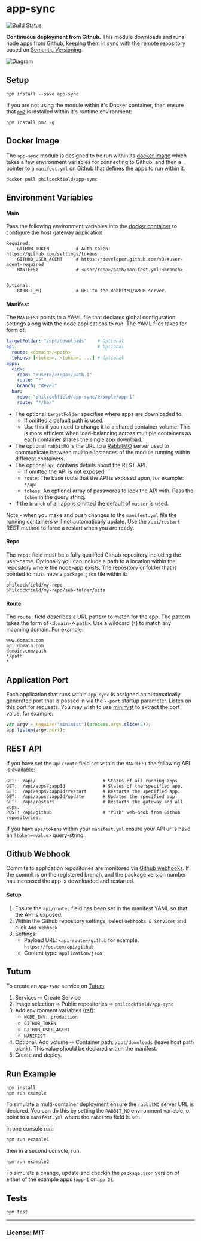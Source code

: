 # app-sync

[![Build Status](https://travis-ci.org/philcockfield/app-sync.svg)](https://travis-ci.org/philcockfield/app-sync)

**Continuous deployment from Github.**  This module downloads and runs node apps from Github, keeping them in sync with the remote repository based on [Semantic Versioning](http://semver.org/).


![Diagram](https://cloud.githubusercontent.com/assets/185555/11834849/e4a58274-a434-11e5-85b7-258f91182f69.png)



## Setup

    npm install --save app-sync

If you are not using the module within it's Docker container, then ensure that [`pm2`](http://pm2.keymetrics.io/) is installed within it's runtime environment:

    npm install pm2 -g


## Docker Image
The `app-sync` module is designed to be run within its [docker image](https://hub.docker.com/r/philcockfield/app-sync/) which takes a few environment variables for connecting to Github, and then a pointer to a `manifest.yml` on Github that defines the apps to run within it.

    docker pull philcockfield/app-sync

## Environment Variables
#### Main
Pass the following environment variables into the [docker container](https://hub.docker.com/r/philcockfield/app-sync/) to configure the host gateway application:

    Required:
        GITHUB_TOKEN          # Auth token: https://github.com/settings/tokens
        GITHUB_USER_AGENT     # https://developer.github.com/v3/#user-agent-required
        MANIFEST              # <user/repo>/path/manifest.yml:<branch>


    Optional:
        RABBIT_MQ             # URL to the RabbitMQ/AMQP server.



#### Manifest
The `MANIFEST` points to a YAML file that declares global configuration settings along with the node applications to run.  The YAML files takes for form of:

```yaml
targetFolder: "/opt/downloads"    # Optional
api:                              # Optional
  route: <domain>/<path>
  tokens: [<token>, <token>, ...] # Optional
apps:
  <id>:
    repo: "<user>/<repo>/path-1"
    route: "*"
    branch: "devel"
  bar:
    repo: "philcockfield/app-sync/example/app-1"
    route: "*/bar"
```

- The optional `targetFolder` specifies where apps are downloaded to.
    - If omitted a default path is used.
    - Use this if you need to change it to a shared container volume.
      This is more efficient when load-balancing across multiple containers as each container shares the single app download.
- The optional `rabbitMQ` is the URL to a [RabbitMQ](https://www.rabbitmq.com/) server used to communicate between multiple instances of the module running within different containers.
- The optional `api` contains details about the REST-API.
    - If omitted the API is not exposed.
    - `route`: The base route that the API is exposed upon, for example: `*/api`
    - `tokens`: An optional array of passwords to lock the API with. Pass the `token` in the query string.
- If the `branch` of an app is omitted the default of `master` is used.

Note - when you make and push changes to the `manifest.yml` file the running containers will not automatically update.  Use the `/api/restart` REST method to force a restart when you are ready.



#### Repo
The `repo:` field must be a fully qualified Github repository including the user-name. Optionally you can include a path to a location within the repository where the node-app exists. The repository or folder that is pointed to must have a `package.json` file within it:


    philcockfield/my-repo
    philcockfield/my-repo/sub-folder/site



#### Route
The `route:` field describes a URL pattern to match for the app.  The pattern takes the form of `<domain>/<path>`.  Use a wildcard (`*`) to match any incoming domain. For example:

    www.domain.com
    api.domain.com
    domain.com/path
    */path
    *




## Application Port
Each application that runs within `app-sync` is assigned an automatically generated port that is passed in via the `--port` startup parameter.  Listen on this port for requests.  You may wish to use [minimist](https://www.npmjs.com/package/minimist) to extract the port value, for example:

```js
var argv = require("minimist")(process.argv.slice(2));
app.listen(argv.port);
```




## REST API
If you have set the `api/route` field set within the `MANIFEST` the following API is available:

    GET:  /api/                         # Status of all running apps
    GET:  /api/apps/:appId              # Status of the specified app.
    GET:  /api/apps/:appId/restart      # Restarts the specified app.
    GET:  /api/apps/:appId/update       # Updates the specified app.
    GET:  /api/restart                  # Restarts the gateway and all apps.
    POST: /api/github                   # "Push" web-hook from Github repositories.

If you have `api/tokens` within your `manifest.yml` ensure your API url's have an `?token=<value>` query-string.



## Github Webhook
Commits to application repositories are monitored via [Github webhooks](https://developer.github.com/webhooks/).  If the commit is on the registered branch, and the package version number has increased the app is downloaded and restarted.

#### Setup
1. Ensure the `api/route:` field has been set in the manifest YAML so that the API is exposed.
2. Within the Github repository settings, select `Webhooks & Services` and click `Add Webhook`
3. Settings:
    - Payload URL: `<api-route>/github` for example: `https://foo.com/api/github`
    - Content type: `application/json`





## Tutum
To create an `app-sync` service on [Tutum](https://www.tutum.co/):

1. Services ⇨ Create Service
2. Image selection ⇨ Public repositories ⇨ `philcockfield/app-sync`
4. Add environment variables ([ref](https://github.com/philcockfield/app-sync#main)):
    - `NODE_ENV: production`
    - `GITHUB_TOKEN`
    - `GITHUB_USER_AGENT`
    - `MANIFEST`
5. Optional. Add volume ⇨ Container path: `/opt/downloads` (leave host path blank).  This value should be declared within the manifest.
6. Create and deploy.




## Run Example

    npm install
    npm run example

To simulate a multi-container deployment ensure the `rabbitMQ` server URL is declared.  You can do this by setting the `RABBIT_MQ` environment variable, or point to a `manifest.yml` where the `rabbitMQ` field is set.

In one console run:

    npm run example1  

then in a second console, run:

    npm run example2

To simulate a change, update and checkin the `package.json` version of either of the example apps (`app-1` or `app-2`).







## Tests
    npm test


---
### License: MIT
